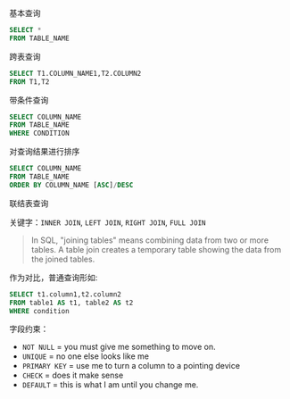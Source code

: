 基本查询
```SQL
SELECT *
FROM TABLE_NAME
```
跨表查询
```SQL
SELECT T1.COLUMN_NAME1,T2.COLUMN2
FROM T1,T2
```

带条件查询
```SQL
SELECT COLUMN_NAME
FROM TABLE_NAME
WHERE CONDITION
```
对查询结果进行排序
```SQL
SELECT COLUMN_NAME
FROM TABLE_NAME
ORDER BY COLUMN_NAME [ASC]/DESC
```
联结表查询

关键字：`INNER JOIN`, `LEFT JOIN`, `RIGHT JOIN`, `FULL JOIN`

>In SQL, "joining tables" means combining data from two or more tables. A table join creates a temporary table showing the data from the joined tables.

作为对比，普通查询形如:
```SQL
SELECT t1.column1,t2.column2
FROM table1 AS t1, table2 AS t2
WHERE condition
```

字段约束：
* `NOT NULL` = you must give me something to move on. 
* `UNIQUE` = no one else looks like me
* `PRIMARY KEY` = use me to turn a column to a pointing device
* `CHECK` = does it make sense
* `DEFAULT` = this is what I am until you change me.
